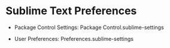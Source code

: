 # Sublime Text Preferences

* Package Control Settings: Package Control.sublime-settings

* User Preferences: Preferences.sublime-settings

